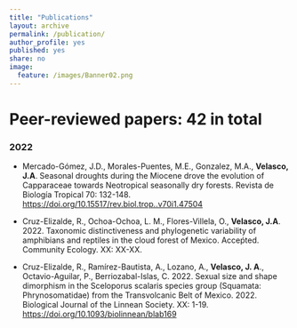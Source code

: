```yaml
---
title: "Publications"
layout: archive
permalink: /publication/
author_profile: yes
published: yes
share: no
image:
  feature: /images/Banner02.png
---
```

# Peer-reviewed papers: 42 in total

### 2022
* Mercado-Gómez, J.D., Morales-Puentes, M.E., Gonzalez, M.A., __Velasco, J.A__. Seasonal droughts during the Miocene drove the evolution of Capparaceae towards   Neotropical seasonally dry forests. Revista de Biología Tropical 70: 132-148. https://doi.org/10.15517/rev.biol.trop..v70i1.47504

* Cruz-Elizalde, R., Ochoa-Ochoa, L. M., Flores-Villela, O., __Velasco, J.A__. 2022. Taxonomic distinctiveness and phylogenetic variability of amphibians and reptiles in the cloud forest of Mexico. Acceṕted. Community Ecology. XX: XX-XX.

* Cruz-Elizalde, R., Ramírez-Bautista, A., Lozano, A.,  __Velasco, J. A__., Octavio-Aguilar, P., Berriozabal-Islas, C. 2022. Sexual size and shape dimorphism in the Sceloporus scalaris species group (Squamata: Phrynosomatidae) from the Transvolcanic Belt of Mexico. 2022. Biological Journal of the Linnean Society. XX: 1-19. https://doi.org/10.1093/biolinnean/blab169